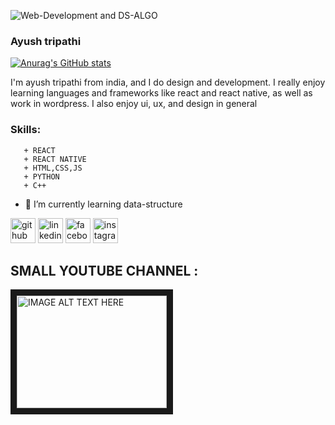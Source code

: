 
![Web-Development and DS-ALGO](https://media-exp1.licdn.com/dms/image/C4D16AQG30vQpPLe9Bg/profile-displaybackgroundimage-shrink_350_1400/0/1654195191785?e=1664409600&v=beta&t=MHipU6m8966AP9oT8pCIpBeBsWQTvZgyxnq0cGPu8zc)

### Ayush tripathi

[![Anurag's GitHub stats](https://github-readme-stats.vercel.app/api?username=ayushtripathi1602)](https://github.com/anuraghazra/github-readme-stats)

I'm ayush tripathi from india, and I do design and development. I really enjoy learning languages and frameworks like react and react native, as well as work in wordpress. I also enjoy ui, ux, and design in general

### Skills:
       + REACT
       + REACT NATIVE
       + HTML,CSS,JS
       + PYTHON
       + C++

- 🌱 I’m currently learning data-structure 


[<img src='https://cdn.jsdelivr.net/npm/simple-icons@3.0.1/icons/github.svg' alt='github' height='40'>](https://github.com/ayushtripathi1602)  [<img src='https://cdn.jsdelivr.net/npm/simple-icons@3.0.1/icons/linkedin.svg' alt='linkedin' height='40'>](https://www.linkedin.com/in/ayush-tripathi-800750205/)  [<img src='https://cdn.jsdelivr.net/npm/simple-icons@3.0.1/icons/facebook.svg' alt='facebook' height='40'>](https://www.facebook.com/ayush.tripathi.12979)  [<img src='https://cdn.jsdelivr.net/npm/simple-icons@3.0.1/icons/instagram.svg' alt='instagram' height='40'>](https://www.instagram.com/ayush_tripathi1602/)  

## SMALL YOUTUBE CHANNEL :
 <img scr="https://www.youtube.com/watch?v=ohOnUb1VyEE&t=125s" width="256" />
 <a href="http://www.youtube.com/watch?feature=player_embedded&v=YOUTUBE_VIDEO_ID_HERE
" target="_blank"><img src="http://img.youtube.com/vi/YOUTUBE_VIDEO_ID_HERE/0.jpg" 
alt="IMAGE ALT TEXT HERE" width="240" height="180" border="10" /></a>







